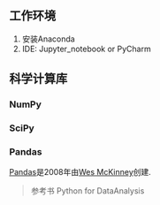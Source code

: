 ## 工作环境
 1. 安装Anaconda
 2. IDE: Jupyter_notebook   or PyCharm


## 科学计算库

### NumPy
### SciPy  
### Pandas
[Pandas](https://pandas.pydata.org/)是2008年由[Wes McKinney](http://wesmckinney.com)创建.

> 参考书
>Python for DataAnalysis
